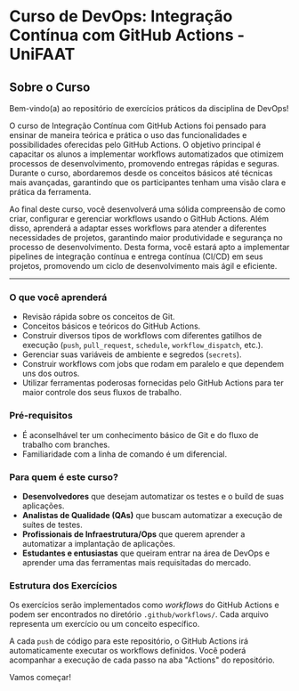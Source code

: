 # Curso de DevOps: Integração Contínua com GitHub Actions - UniFAAT

## Sobre o Curso

Bem-vindo(a) ao repositório de exercícios práticos da disciplina de DevOps!

O curso de Integração Contínua com GitHub Actions foi pensado para ensinar de maneira teórica e prática o uso das funcionalidades e possibilidades oferecidas pelo GitHub Actions. O objetivo principal é capacitar os alunos a implementar workflows automatizados que otimizem processos de desenvolvimento, promovendo entregas rápidas e seguras. Durante o curso, abordaremos desde os conceitos básicos até técnicas mais avançadas, garantindo que os participantes tenham uma visão clara e prática da ferramenta.

Ao final deste curso, você desenvolverá uma sólida compreensão de como criar, configurar e gerenciar workflows usando o GitHub Actions. Além disso, aprenderá a adaptar esses workflows para atender a diferentes necessidades de projetos, garantindo maior produtividade e segurança no processo de desenvolvimento. Desta forma, você estará apto a implementar pipelines de integração contínua e entrega contínua (CI/CD) em seus projetos, promovendo um ciclo de desenvolvimento mais ágil e eficiente.

---

### O que você aprenderá

-   Revisão rápida sobre os conceitos de Git.
-   Conceitos básicos e teóricos do GitHub Actions.
-   Construir diversos tipos de workflows com diferentes gatilhos de execução (`push`, `pull_request`, `schedule`, `workflow_dispatch`, etc.).
-   Gerenciar suas variáveis de ambiente e segredos (`secrets`).
-   Construir workflows com jobs que rodam em paralelo e que dependem uns dos outros.
-   Utilizar ferramentas poderosas fornecidas pelo GitHub Actions para ter maior controle dos seus fluxos de trabalho.

### Pré-requisitos

-   É aconselhável ter um conhecimento básico de Git e do fluxo de trabalho com branches.
-   Familiaridade com a linha de comando é um diferencial.

### Para quem é este curso?

-   **Desenvolvedores** que desejam automatizar os testes e o build de suas aplicações.
-   **Analistas de Qualidade (QAs)** que buscam automatizar a execução de suítes de testes.
-   **Profissionais de Infraestrutura/Ops** que querem aprender a automatizar a implantação de aplicações.
-   **Estudantes e entusiastas** que queiram entrar na área de DevOps e aprender uma das ferramentas mais requisitadas do mercado.

### Estrutura dos Exercícios

Os exercícios serão implementados como *workflows* do GitHub Actions e podem ser encontrados no diretório `.github/workflows/`. Cada arquivo representa um exercício ou um conceito específico.

A cada `push` de código para este repositório, o GitHub Actions irá automaticamente executar os workflows definidos. Você poderá acompanhar a execução de cada passo na aba "Actions" do repositório.

Vamos começar!

